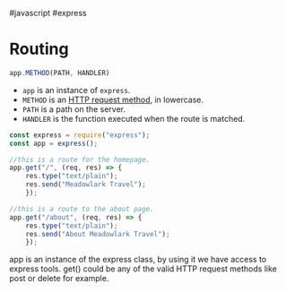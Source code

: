 #javascript #express 

# Routing
```javascript
app.METHOD(PATH, HANDLER)
```

- `app` is an instance of `express`.
- `METHOD` is an [HTTP request method](https://en.wikipedia.org/wiki/Hypertext_Transfer_Protocol#Request_methods), in lowercase.
- `PATH` is a path on the server.
- `HANDLER` is the function executed when the route is matched.

```javascript
const express = require("express");
const app = express();

//this is a route for the homepage.
app.get("/", (req, res) => {
	res.type("text/plain");
	res.send("Meadowlark Travel");
	});

//this is a route to the about page. 
app.get("/about", (req, res) => {
	res.type("text/plain");
	res.send("About Meadowlark Travel");
	});
```

app is an instance of the express class, by using it we have access to express tools. get() could be any of the valid HTTP request methods like post or delete for example. 